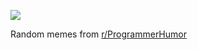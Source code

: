 ![](https://preview.redd.it/n5tf2h0js53f1.png?width=640&crop=smart&auto=webp&s=51dbac1621e3304006a06a3dc7f527a1f4eadb16)

 Random memes from [r/ProgrammerHumor](https://www.reddit.com/r/ProgrammerHumor/)
